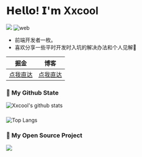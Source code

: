 # 𝗛𝗲𝗹𝗹𝗼! 𝗜'𝗺 Xxcool
[![](https://img.shields.io/badge/-@Xxcool-%23181717?style=flat-square&logo=github)](https://github.com/Xxcool)
![web](https://img.shields.io/badge/-web-%232c3e50?style=flat-square&logo=WEB)

- 前端开发者一枚。
- 喜欢分享一些平时开发时入坑的解决办法和个人见解🧐

| 掘金 | 博客 |
| ---- | ---- |
| [点我直达](https://juejin.im/user/4265760845468296)|[点我直达](https://www.xxcool.top)|

### 🌈 My Github State

![Xxcool's github stats](https://github-readme-stats.vercel.app/api?username=Xxcool&show_icons=true&theme=algolia)

###
![Top Langs](https://github-readme-stats.vercel.app/api/top-langs/?username=Xxcool&layout=compact&theme=algolia)

### 🎉 My Open Source Project
<a href="https://github.com/Xxcool/hover-menu">
  <img align="left" src="https://github-readme-stats.anuraghazra1.vercel.app/api/pin/?username=Xxcool&repo=hover-menu&show_icons=true&title_color=fff&icon_color=79ff97&text_color=9f9f9f&bg_color=151515" />
</a>

    
